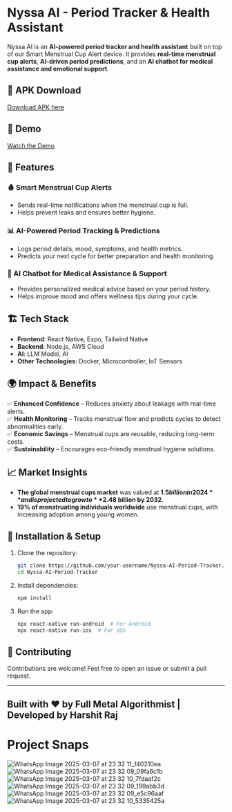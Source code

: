 # Nyssa AI - Period Tracker & Health Assistant

Nyssa AI is an **AI-powered period tracker and health assistant** built on top of our Smart Menstrual Cup Alert device. 
It provides **real-time menstrual cup alerts**, **AI-driven period predictions**, and an **AI chatbot for medical assistance and emotional support**.  

## 🤖 APK Download
[Download APK here](https://drive.google.com/drive/folders/10ISf1xlJ4w7MftppD5lQzM5Hy_6gbHhi?usp=sharing) 

## 🎥 Demo  
[Watch the Demo](https://youtu.be/S5jCTnCaATs) 

## 🚀 Features  
### 🩸 Smart Menstrual Cup Alerts  
- Sends real-time notifications when the menstrual cup is full.  
- Helps prevent leaks and ensures better hygiene.  

### 📊 AI-Powered Period Tracking & Predictions  
- Logs period details, mood, symptoms, and health metrics.  
- Predicts your next cycle for better preparation and health monitoring.  

### 🤖 AI Chatbot for Medical Assistance & Support  
- Provides personalized medical advice based on your period history.  
- Helps improve mood and offers wellness tips during your cycle.  

## 🏗 Tech Stack  
- **Frontend**: React Native, Expo, Tailwind Native
- **Backend**: Node.js, AWS Cloud 
- **AI**: LLM Model, AI
- **Other Technologies**: Docker, Microcontroller, IoT Sensors  

## 🌍 Impact & Benefits  
✅ **Enhanced Confidence** – Reduces anxiety about leakage with real-time alerts.  
✅ **Health Monitoring** – Tracks menstrual flow and predicts cycles to detect abnormalities early.  
✅ **Economic Savings** – Menstrual cups are reusable, reducing long-term costs.  
✅ **Sustainability** – Encourages eco-friendly menstrual hygiene solutions.  

## 📈 Market Insights  
- **The global menstrual cups market** was valued at **$1.5 billion in 2024** and is projected to grow to **$2.48 billion by 2032**.  
- **19% of menstruating individuals worldwide** use menstrual cups, with increasing adoption among young women.  

## 🔧 Installation & Setup  
1. Clone the repository:  
   ```sh
   git clone https://github.com/your-username/Nyssa-AI-Period-Tracker.git
   cd Nyssa-AI-Period-Tracker
   ```
2. Install dependencies:  
   ```sh
   npm install
   ```
3. Run the app:  
   ```sh
   npx react-native run-android  # For Android  
   npx react-native run-ios  # For iOS  
   ```

## 🤝 Contributing  
Contributions are welcome! Feel free to open an issue or submit a pull request. 

---
Built with ❤️ by **Full Metal Algorithmist** | Developed by **Harshit Raj**
---

# Project Snaps

![WhatsApp Image 2025-03-07 at 23 32 11_f40210ea](https://github.com/user-attachments/assets/4f3e74ba-1842-48a7-b002-fd8c068ba75b)
![WhatsApp Image 2025-03-07 at 23 32 09_09fa6c1b](https://github.com/user-attachments/assets/92f0ecd1-be15-4501-94d6-dff5c0929180)
![WhatsApp Image 2025-03-07 at 23 32 10_7fdaaf2c](https://github.com/user-attachments/assets/0092c63e-8264-4593-873a-aeac9e0e2f8f)
![WhatsApp Image 2025-03-07 at 23 32 09_199abb3d](https://github.com/user-attachments/assets/29478b34-b188-4441-a873-401479988a86)
![WhatsApp Image 2025-03-07 at 23 32 09_e5c96aaf](https://github.com/user-attachments/assets/63568f84-89d6-4c7e-a251-a1b07418db84)
![WhatsApp Image 2025-03-07 at 23 32 10_5335425a](https://github.com/user-attachments/assets/16c5ad98-94c1-4852-9981-a10e0051a881)
